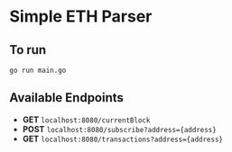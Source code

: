 # Simple ETH Parser

## To run

```shell
go run main.go
```

## Available Endpoints

- **GET** `localhost:8080/currentBlock`
- **POST** `localhost:8080/subscribe?address={address}`
- **GET** `localhost:8080/transactions?address={address}`
